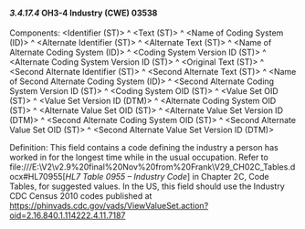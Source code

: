 #### *3.4.17.4* OH3-4 Industry (CWE) 03538

Components: &lt;Identifier (ST)> ^ &lt;Text (ST)> ^ &lt;Name of Coding System (ID)> ^ &lt;Alternate Identifier (ST)> ^ &lt;Alternate Text (ST)> ^ &lt;Name of Alternate Coding System (ID)> ^ &lt;Coding System Version ID (ST)> ^ &lt;Alternate Coding System Version ID (ST)> ^ &lt;Original Text (ST)> ^ &lt;Second Alternate Identifier (ST)> ^ &lt;Second Alternate Text (ST)> ^ &lt;Name of Second Alternate Coding System (ID)> ^ &lt;Second Alternate Coding System Version ID (ST)> ^ &lt;Coding System OID (ST)> ^ &lt;Value Set OID (ST)> ^ &lt;Value Set Version ID (DTM)> ^ &lt;Alternate Coding System OID (ST)> ^ &lt;Alternate Value Set OID (ST)> ^ &lt;Alternate Value Set Version ID (DTM)> ^ &lt;Second Alternate Coding System OID (ST)> ^ &lt;Second Alternate Value Set OID (ST)> ^ &lt;Second Alternate Value Set Version ID (DTM)>

Definition: This field contains a code defining the industry a person has worked in for the longest time while in the usual occupation. Refer to file:///E:\V2\v2.9%20final%20Nov%20from%20Frank\V29_CH02C_Tables.docx#HL70955[_HL7 Table 0955 – Industry Code_] in Chapter 2C, Code Tables, for suggested values. In the US, this field should use the Industry CDC Census 2010 codes published at https://phinvads.cdc.gov/vads/ViewValueSet.action?oid=2.16.840.1.114222.4.11.7187
